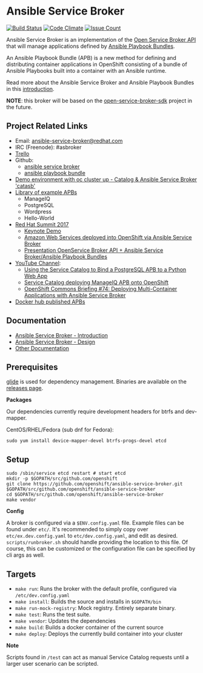 # Ansible Service Broker
[![Build Status](https://travis-ci.org/openshift/ansible-service-broker.svg?branch=master)](https://travis-ci.org/openshift/ansible-service-broker)
[![Code Climate](https://codeclimate.com/github/openshift/ansible-service-broker/badges/gpa.svg)](https://codeclimate.com/github/openshift/ansible-service-broker)
[![Issue Count](https://codeclimate.com/github/openshift/ansible-service-broker/badges/issue_count.svg)](https://codeclimate.com/github/openshift/ansible-service-broker)

Ansible Service Broker is an implementation of the [Open Service Broker API](https://github.com/openservicebrokerapi/servicebroker) that will manage applications defined by [Ansible Playbook Bundles](https://github.com/openshift/ansible-playbook-bundle).  


An Ansible Playbook Bundle (APB) is a new method for defining and distributing container applications in OpenShift consisting of a bundle of Ansible Playbooks built into a container with an Ansible runtime.

Read more about the Ansible Service Broker and Ansible Playbook Bundles in this [introduction](docs/introduction.md).

**NOTE**: this broker will be based on the [open-service-broker-sdk](https://github.com/openshift/open-service-broker-sdk) project in the future.

## Project Related Links
* Email:  ansible-service-broker@redhat.com
* IRC (Freenode): #asbroker
* [Trello](https://trello.com/b/50JhiC5v/ansible-service-broker)
* Github:
    * [ansible service broker](https://github.com/openshift/ansible-service-broker)
    * [ansible playbook bundle](https://github.com/fusor/ansible-playbook-bundle)
* [Demo environment with oc cluster up - Catalog & Ansible Service Broker 'catasb'](https://github.com/fusor/catasb)
* [Library of example APBs](https://github.com/fusor/apb-examples)
    * ManageIQ
    * PostgreSQL
    * Wordpress
    * Hello-World
* [Red Hat Summit 2017](https://www.youtube.com/playlist?list=PLZ7osZ-J70IaVc0NVyLs7tLO1hbhBdxHe)
  * [Keynote Demo](https://youtu.be/8MCbJmZQM9c?list=PLEGSLwUsxfEh4TE2GDU4oygCB-tmShkSn&t=4732)
  * [Amazon Web Services deployed into OpenShift via Ansible Service Broker](https://www.youtube.com/watch?v=EKo3khfmhi8&index=2&list=PLZ7osZ-J70IaVc0NVyLs7tLO1hbhBdxHe)
  * [Presentation OpenService Broker API + Ansible Service Broker/Ansible Playbook Bundles](https://www.youtube.com/watch?v=BaPMFZZ5lsc&index=1&list=PLZ7osZ-J70IaVc0NVyLs7tLO1hbhBdxHe)
* [YouTube Channel](https://www.youtube.com/channel/UC04eOMIMiV06_RSZPb4OOBw):
    * [Using the Service Catalog to Bind a PostgreSQL APB to a Python Web App](https://www.youtube.com/watch?v=xmd52NhEjCk)
    * [Service Catalog deploying ManageIQ APB onto OpenShift](https://www.youtube.com/watch?v=J6rDssVEZuQ)
    * [OpenShift Commons Briefing #74: Deploying Multi-Container Applications with Ansible Service Broker](https://www.youtube.com/watch?v=kDJveLN5UOs&list=PLZ7osZ-J70IYBvqTdHt6Lt91I46k-FJI2&index=1)
* [Docker hub published APBs](https://hub.docker.com/u/ansibleplaybookbundle/)

## Documentation
* [Ansible Service Broker - Introduction](docs/introduction.md)
* [Ansible Service Broker - Design](docs/design.md)
* [Other Documentation](docs/README.md)

## Prerequisites

[glide](https://glide.sh/) is used for dependency management. Binaries are available on the
[releases page](https://github.com/Masterminds/glide/releases).

**Packages**

Our dependencies currently require development headers for btrfs and dev-mapper.

CentOS/RHEL/Fedora (sub dnf for Fedora):

`sudo yum install device-mapper-devel btrfs-progs-devel etcd`

## Setup

```
sudo /sbin/service etcd restart # start etcd
mkdir -p $GOPATH/src/github.com/openshift
git clone https://github.com/openshift/ansible-service-broker.git $GOPATH/src/github.com/openshift/ansible-service-broker
cd $GOPATH/src/github.com/openshift/ansible-service-broker
make vendor
```

**Config**

A broker is configured via a `$ENV.config.yaml` file. Example files can be
found under `etc/`. It's recommended to simply copy over `etc/ex.dev.config.yaml`
to `etc/dev.config.yaml`, and edit as desired. `scripts/runbroker.sh` should
handle providing the location to this file. Of course, this can be customized
or the configuration file can be specified by cli args as well.

## Targets

* `make run`: Runs the broker with the default profile, configured via `/etc/dev.config.yaml`
* `make install`: Builds the source and installs in `$GOPATH/bin`
* `make run-mock-registry`: Mock registry. Entirely separate binary.
* `make test`: Runs the test suite.
* `make vendor`: Updates the dependencies
* `make build`: Builds a docker container of the current source
* `make deploy`: Deploys the currently build container into your cluster

**Note**

Scripts found in `/test` can act as manual Service Catalog requests until a larger
user scenario can be scripted.
